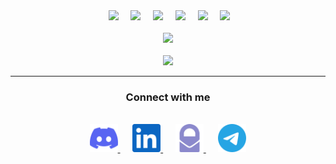 <div align="center">
  &nbsp;&nbsp;
  <img
    src="https://cdn.jsdelivr.net/gh/devicons/devicon@latest/icons/html5/html5-plain.svg"
    width="60px"
  />&nbsp;&nbsp;&nbsp;&nbsp;
  <img
    src="https://cdn.jsdelivr.net/gh/devicons/devicon@latest/icons/css3/css3-plain.svg"
    width="60px"
    />&nbsp;&nbsp;&nbsp;&nbsp;
  <img
    src="https://cdn.jsdelivr.net/gh/devicons/devicon@latest/icons/javascript/javascript-plain.svg"
    width="60px"
  />&nbsp;&nbsp;&nbsp;&nbsp;
  <img
    src="https://cdn.jsdelivr.net/gh/devicons/devicon/icons/python/python-original.svg"
    width="70px"
  />&nbsp;&nbsp;&nbsp;&nbsp;
  <img
    src="https://cdn.jsdelivr.net/gh/devicons/devicon@latest/icons/react/react-original.svg"
    width="60px"
  />&nbsp;&nbsp;&nbsp;&nbsp;
  <img
		src="https://cdn.jsdelivr.net/gh/devicons/devicon/icons/bulma/bulma-plain.svg"
		width="60px"
  />&nbsp;&nbsp;
  <br/>
  <br/>
  <img 
		src="https://github-readme-stats.vercel.app/api?username=anon-legion&count_private=true&show_icons=true&hide=issues&theme=github_dark&bg_color=000000&hide_border=true&custom_title=Gio%27s%20GitHub%20Stats"
  />
  <br/>
  <br/>
  <img
    src="https://github-readme-streak-stats.herokuapp.com?user=anon-legion&theme=prussian&hide_border=true&date_format=M%20j%5B%2C%20Y%5D&background=000000&ring=4A8CD6&fire=1F6FEA&currStreakNum=C3D1D9&currStreakLabel=1F6FEA&sideLabels=5096E7"
  />
</div>

---

<div align="center">
  <h3><strong>Connect with me</strong></h3>
  <br>
  <a href="https://discordapp.com/users/anonlegion#0586" target="_blank" rel="noreferrer nofollow">
    <img height="45" width="45" src="./img/discord.svg"/>
  </a>&nbsp;&nbsp;&nbsp;&nbsp;
  <a href="https://www.linkedin.com/in/gio-v" target="_blank" rel="noreferrer nofollow">
    <img height="45" width="45" src="./img/linkedin.svg"/>
  </a>&nbsp;&nbsp;&nbsp;&nbsp;
  <a href="mailto:g.xmail@protonmail.com" target="_blank" rel="noreferrer nofollow">
    <img height="45" width="45" src="./img/protonmail.svg"/>
  </a>&nbsp;&nbsp;&nbsp;&nbsp;
  <a href="https://t.me/anon_legi0n" target="_blank" rel="noreferrer nofollow">
    <img height="45" width="45" src="./img/telegram.svg"/>
  </a>
</div>
